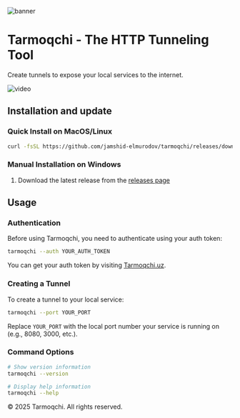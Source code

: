 ![banner](https://pub-4e4118614197441ca01a142347434959.r2.dev/tarmoqchi-banner.png)

# Tarmoqchi - The HTTP Tunneling Tool 

Create tunnels to expose your local services to the internet.

![video](https://pub-4e4118614197441ca01a142347434959.r2.dev/Nomsizdizayn-ezgif.com-video-to-gif-converter.gif)

## Installation and update

### Quick Install on MacOS/Linux

```bash
curl -fsSL https://github.com/jamshid-elmurodov/tarmoqchi/releases/download/Tarmoqchi-1.1.0/install.sh | sudo bash
```

### Manual Installation on Windows

1. Download the latest release from the [releases page]()

## Usage

### Authentication

Before using Tarmoqchi, you need to authenticate using your auth token:

```bash
tarmoqchi --auth YOUR_AUTH_TOKEN
```

You can get your auth token by visiting [Tarmoqchi.uz](https://tarmoqchi.uz/).

### Creating a Tunnel

To create a tunnel to your local service:

```bash
tarmoqchi --port YOUR_PORT
```

Replace `YOUR_PORT` with the local port number your service is running on (e.g., 8080, 3000, etc.).

### Command Options

```bash
# Show version information
tarmoqchi --version

# Display help information
tarmoqchi --help
```
© 2025 Tarmoqchi. All rights reserved.
